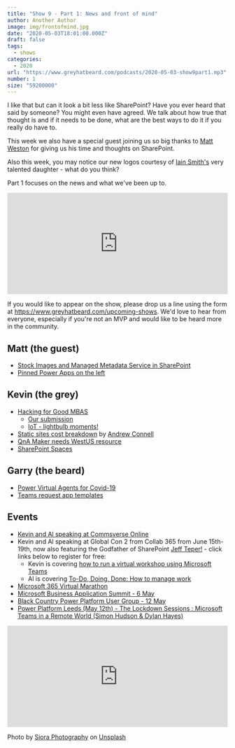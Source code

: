 ```yaml
---
title: "Show 9 - Part 1: News and front of mind"
author: Another Author
image: img/frontofmind.jpg
date: "2020-05-03T18:01:00.000Z"
draft: false
tags: 
  - shows
categories:
  - 2020
url: "https://www.greyhatbeard.com/podcasts/2020-05-03-show9part1.mp3"
number: 1
size: "59200000"
---
```


I like that but can it look a bit less like SharePoint? Have you ever heard that said by someone? You might even have agreed. We talk about how true that thought is and if it needs to be done, what are the best ways to do it if you really do have to.

This week we also have a special guest joining us so big thanks to [Matt Weston](https://twitter.com/MattWeston365) for giving us his time and thoughts on SharePoint.

Also this week, you may notice our new logos courtesy of [Iain Smith's](https://twitter.com/NorthernUC) very talented daughter - what do you think?

Part 1 focuses on the news and what we've been up to. 

<iframe src="https://open.spotify.com/embed-podcast/episode/1RXVXsL9AkbIb9G8EyCuU1" width="100%" height="232" frameborder="0" allowtransparency="true" allow="encrypted-media"></iframe>

If you would like to appear on the show, please drop us a line using the form at https://www.greyhatbeard.com/upcoming-shows. We'd love to hear from everyone, especially if you're not an MVP and would like to be heard more in the community.

## Matt (the guest)
- [Stock Images and Managed Metadata Service in SharePoint](https://techcommunity.microsoft.com/t5/microsoft-sharepoint-blog/sharepoint-roadmap-pitstop-april-2020/ba-p/1350523)
- [Pinned Power Apps on the left](https://powerapps.microsoft.com/en-us/blog/add-your-canvas-apps-to-teams/)

## Kevin (the grey)
- [Hacking for Good MBAS](http://AKA.MS/Hack4GoodMBAS)
  - [Our submission](https://www.youtube.com/watch?v=8jY3RQYH9Tc)
  - [IoT - lightbulb moments!](https://twitter.com/kevmcdonk/status/1256702085808246790?s=20)
- [Static sites cost breakdown](https://www.andrewconnell.com/blog/cost-of-hugo-azure) by [Andrew Connell](https://twitter.com/andrewconnell) 
- [QnA Maker needs WestUS resource](https://cognitive.uservoice.com/forums/578689-qna-maker/suggestions/39643903-qnamaker-service-region-is-set-to-west-us-as-defau)
- [SharePoint Spaces ](https://support.office.com/en-us/article/create-a-sharepoint-space-77e0bb2a-625e-40a9-b38e-1ca84db6cf65)


## Garry (the beard)
- [Power Virtual Agents for Covid-19](https://powervirtualagents.microsoft.com/en-us/blog/helping-organizations-provide-real-time-information-about-covid-19-with-microsoft-power-virtual-agents/)
- [Teams request app templates](https://github.com/OfficeDev/microsoft-teams-apps-requestateam )



## Events
- [Kevin and Al speaking at Commsverse Online](https://www.commsverse.com/)
- Kevin and Al speaking at Global Con 2 from Collab 365 from June 15th-19th, now also featuring the Godfather of SharePoint [Jeff Teper!](https://twitter.com/jeffteper) - click links below to register for free:
  - Kevin is covering [how to run a virtual workshop using Microsoft Teams](https://partners.collab365.community/16428/41362)
  - Al is covering [To-Do, Doing, Done: How to manage work](https://partners.collab365.community/16428/41362)
- [Microsoft 365 Virtual Marathon](https://www.eventbrite.com/e/microsoft-365-virtual-marathon-brought-to-you-by-spc-and-the-community-tickets-102220839282)
- [Microsoft Business Application Summit - 6 May](https://www.microsoft.com/en-us/businessapplicationssummit)
- [Black Country Power Platform User Group - 12 May](https://www.powerplatformug.com/meetings/event-description?CalendarEventKey=f848e6de-25f1-4ed3-bef9-4974299dad38&CommunityKey=7986d889-136e-46fb-98b1-b8703c04e1d8&Home=%2fcommunities%2fcommunity-home%2frecent-community-events)
- [Power Platform Leeds (May 12th) - The Lockdown Sessions : Microsoft Teams in a Remote World (Simon Hudson & Dylan Hayes)](https://www.meetup.com/en-AU/PowerPlatform-User-Group-Leeds/)

<iframe src="https://open.spotify.com/embed-podcast/episode/1RXVXsL9AkbIb9G8EyCuU1" width="100%" height="232" frameborder="0" allowtransparency="true" allow="encrypted-media"></iframe>

Photo by [Siora Photography](https://unsplash.com/@siora18?utm_source=unsplash&utm_medium=referral&utm_content=creditCopyText) on [Unsplash](https://unsplash.com/@siora18)
